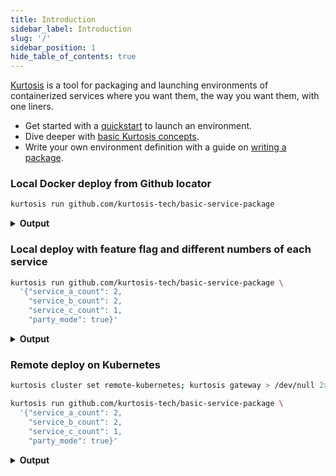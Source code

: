 ```yaml
---
title: Introduction
sidebar_label: Introduction
slug: '/'
sidebar_position: 1
hide_table_of_contents: true
---
```


[Kurtosis](https://github.com/kurtosis-tech/kurtosis) is a tool for packaging and launching environments of containerized services where you want them, the way you want them, with one liners.

- Get started with a [quickstart](quickstart.md) to launch an environment.
- Dive deeper with [basic Kurtosis concepts](basic-concepts.md).
- Write your own environment definition with a guide on [writing a package](quickstart-author.md).

### Local Docker deploy from Github locator

```bash
kurtosis run github.com/kurtosis-tech/basic-service-package
```

<details><summary><b>Output</b></summary>

*CLI Output*

![basic-service-default-output.png](/img/home/basic-service-default-output.png)

*Example Service C UI, mapped locally*

![service-c-default.png](/img/home/service-c-default.png)
 
</details>

### Local deploy with feature flag and different numbers of each service

```bash
kurtosis run github.com/kurtosis-tech/basic-service-package \
  '{"service_a_count": 2, 
    "service_b_count": 2, 
    "service_c_count": 1,
    "party_mode": true}'
```

<details><summary><b>Output</b></summary>

*CLI Output*

![basic-service-modified-cli-output.png](/img/home/basic-service-modified-cli-output.png)

*Example Service C UI, mapped locally*

![service-c-partying.png](/img/home/service-c-partying.png)
 
</details>

### Remote deploy on Kubernetes

```bash
kurtosis cluster set remote-kubernetes; kurtosis gateway > /dev/null 2>&1 &
```
```bash
kurtosis run github.com/kurtosis-tech/basic-service-package \
  '{"service_a_count": 2, 
    "service_b_count": 2, 
    "service_c_count": 1,
    "party_mode": true}'
```

<details><summary><b>Output</b></summary>

**Note:** The experience on remote k8s is the same as local Docker.

*CLI Output*

![basic-service-modified-cli-output.png](/img/home/basic-service-modified-cli-output.png)

*Example Service C UI, mapped locally*

![service-c-partying.png](/img/home/service-c-partying.png)
 
</details>